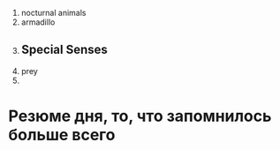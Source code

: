 1. nocturnal animals
2. armadillo
3. ## Special Senses
4. prey 
5. 








# Резюме дня, то, что запомнилось больше всего